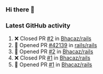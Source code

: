 ### Hi there 👋


### Latest GitHub activity
<!--START_SECTION:activity-->
1. ❌ Closed PR [#2](https://github.com/Bhacaz/rails/pull/2) in [Bhacaz/rails](https://github.com/Bhacaz/rails)
2. 💪 Opened PR [#42139](https://github.com/rails/rails/pull/42139) in [rails/rails](https://github.com/rails/rails)
3. 💪 Opened PR [#2](https://github.com/Bhacaz/rails/pull/2) in [Bhacaz/rails](https://github.com/Bhacaz/rails)
4. ❌ Closed PR [#1](https://github.com/Bhacaz/rails/pull/1) in [Bhacaz/rails](https://github.com/Bhacaz/rails)
5. 💪 Opened PR [#1](https://github.com/Bhacaz/rails/pull/1) in [Bhacaz/rails](https://github.com/Bhacaz/rails)
<!--END_SECTION:activity-->

<!--
**Bhacaz/bhacaz** is a ✨ _special_ ✨ repository because its `README.md` (this file) appears on your GitHub profile.

Here are some ideas to get you started:

- 🔭 I’m currently working on ...
- 🌱 I’m currently learning ...
- 👯 I’m looking to collaborate on ...
- 🤔 I’m looking for help with ...
- 💬 Ask me about ...
- 📫 How to reach me: ...
- 😄 Pronouns: ...
- ⚡ Fun fact: ...
-->

